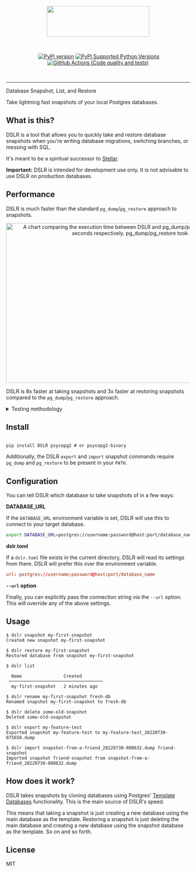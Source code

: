 <br />
<br />
<p align="center">
  <img width="281" height="84" src="https://user-images.githubusercontent.com/3102758/181914025-44bff27e-aac1-4d1b-a037-9fa98f9fed65.png">
</p>
<br />

<p align="center">
  <a href=""><img src="" alt=""></a>
  <a href="https://badge.fury.io/py/dslr"><img src="https://badge.fury.io/py/dslr.svg" alt="PyPI version"></a>
  <a href="https://pypi.python.org/pypi/dslr/"><img src="https://img.shields.io/pypi/pyversions/dslr.svg" alt="PyPI Supported Python Versions"></a>
  <a href="https://github.com/mixxorz/dslr"><img src="https://github.com/mixxorz/dslr/actions/workflows/tests.yml/badge.svg" alt="GitHub Actions (Code quality and tests)"></a>

</p>
<br />

---

Database Snapshot, List, and Restore

Take lightning fast snapshots of your local Postgres databases.

## What is this?

DSLR is a tool that allows you to quickly take and restore database snapshots
when you're writing database migrations, switching branches, or messing with
SQL.

It's meant to be a spiritual successor to
[Stellar](https://github.com/fastmonkeys/stellar).

**Important:** DSLR is intended for development use only. It is not advisable to
use DSLR on production databases.

## Performance

DSLR is much faster than the standard `pg_dump`/`pg_restore` approach to snapshots.

<p align="center">
  <img width="1013" height="437" src="https://user-images.githubusercontent.com/3102758/182014327-1b13da6e-63ad-4bbe-817e-7d6c66befc98.png" alt="A chart comparing the execution time between DSLR and pg_dump/pg_restore. For snapshot and restore, DSLR took 4.125 seconds and 4.431 seconds respectively. pg_dump/pg_restore took 36.602 seconds and 13.257 seconds respectively.">
</p>

DSLR is 8x faster at taking snapshots and 3x faster at restoring snapshots compared to the `pg_dump`/`pg_restore` approach.

<details>
  <summary>Testing methodology</summary>
  
  I spun up Postgres 12.3 using Docker, created a test database, and filled it with 1GB of random data using this script:
  
  ```SQL
  CREATE TABLE large_test (num1 bigint, num2 double precision, num3 double precision);

INSERT INTO large*test (num1, num2, num3)
SELECT round(random() * 10), random(), random() \_ 142
FROM generate_series(1, 20000000) s(i);

```

I used the following commands to measure the execution time:

```

time dslr snapshot my-snapshot
time dslr restore my-snapshot
time pg_dump -Fc -f export.dump
time pg_restore --no-acl --no-owner export.dump

```

I ran each command three times and plotted the mean in the chart.

Here's the raw data:

| Command       | Run | Execution time (seconds) |
| ------------- | --- | ------------------------ |
| dslr snapshot | 1   | 4.797                    |
|               | 2   | 4.650                    |
|               | 3   | 2.927                    |
| dslr restore  | 1   | 5.840                    |
|               | 2   | 4.122                    |
|               | 3   | 3.331                    |
| pg_dump       | 1   | 37.345                   |
|               | 2   | 36.227                   |
|               | 3   | 36.233                   |
| pg_restore    | 1   | 13.304                   |
|               | 2   | 13.148                   |
|               | 3   | 13.320                   |
</details>

## Install

```

pip install DSLR psycopg2 # or psycopg2-binary

````

Additionally, the DSLR `export` and `import` snapshot commands require `pg_dump`
and `pg_restore` to be present in your `PATH`.

## Configuration

You can tell DSLR which database to take snapshots of in a few ways:

**DATABASE_URL**

If the `DATABASE_URL` environment variable is set, DSLR will use this to connect
to your target database.

```bash
export DATABASE_URL=postgres://username:password@host:port/database_name
````

**dslr.toml**

If a `dslr.toml` file exists in the current directory, DSLR will read its
settings from there. DSLR will prefer this over the environment variable.

```toml
url: postgres://username:password@host:port/database_name
```

**`--url` option**

Finally, you can explicitly pass the connection string via the `--url` option.
This will override any of the above settings.

## Usage

```
$ dslr snapshot my-first-snapshot
Created new snapshot my-first-snapshot

$ dslr restore my-first-snapshot
Restored database from snapshot my-first-snapshot

$ dslr list

  Name                Created
 ────────────────────────────────────
  my-first-snapshot   2 minutes ago

$ dslr rename my-first-snapshot fresh-db
Renamed snapshot my-first-snapshot to fresh-db

$ dslr delete some-old-snapshot
Deleted some-old-snapshot

$ dslr export my-feature-test
Exported snapshot my-feature-test to my-feature-test_20220730-075650.dump

$ dslr import snapshot-from-a-friend_20220730-080632.dump friend-snapshot
Imported snapshot friend-snapshot from snapshot-from-a-friend_20220730-080632.dump
```

## How does it work?

DSLR takes snapshots by cloning databases using Postgres' [Template
Databases](https://www.postgresql.org/docs/current/manage-ag-templatedbs.html)
functionality. This is the main source of DSLR's speed.

This means that taking a snapshot is just creating a new database using the main
database as the template. Restoring a snapshot is just deleting the main
database and creating a new database using the snapshot database as the
template. So on and so forth.

## License

MIT

